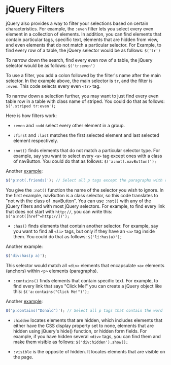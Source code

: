 # jQuery Filters

jQuery also provides a way to filter your selections based on certain characteristics. For example, the `:even` filter lets you select every even element in a collection of elements. In addition, you can find elements that contain particular tags, specific text, elements that are hidden from view, and even elements that do not match a particular selector. For Example, to find every row of a table, the jQuery selector would be as follows: `$('tr')`

To narrow down the search, find every even row of a table, the jQuery selector would be as follows: `$('tr:even')`

To use a filter, you add a colon followed by the filter's name after the main selector. In the example above, the main selector is `tr`, and the filter is `:even`. This code selects every even `<tr>` tag.

To narrow down a selection further, you may want to just find every even table row in a table with class name of striped. You could do that as follows: `$('.striped tr:even');`

Here is how filters work:

- `:even` and `:odd` select every other element in a group.

- `:first` and `:last` matches the first selected element and last selected element respectively.

- `:not()` finds elements that do not match a particular selector type. For example, say you want to select every `<a>` tag except ones with a class of navButton. You could do that as follows: `$('a:not(.navButton)');`

Another <a href="archives/examples/selectortestnot.htm" target = "_ blank">example</a>:


```js
$('p:not(.friends)'); // Select all p tags except the paragraphs with class called friends.
```

You give the `:not()` function the name of the selector you wish to ignore. In the first example, navButton is a class selector, so this code translates to "not with the class of .navButton". You can use `:not()` with any of the jQuery filters and with most jQuery selectors. For example, to find every link that does not start with `http://`, you can write this: `$('a:not([href^=http://])');`

- `:has()` finds elements that contain another selector. For example, say you want to find all `<li>` tags, but only if they have an `<a>` tag inside them. You could do that as follows: `$('li:has(a)');`

Another example:

```js
$('div:has(p a)');
```

This selector would match all `<div>` elements that encapsulate `<a>` elements (anchors) within `<p>` elements (paragraphs).

- `:contains()` finds elements that contain specific text. For example, to find every link that says "Click Me!" you can create a jQuery object like this: `$('a:contains("Click Me!")');`

Another <a href="archives/examples/selectortestcontains.htm" target = "_ blank">example</a>:

```js
$('p:contains("Donald")'); // Select all p tags that contain the word 'Donald'.
```

- `:hidden` locates elements that are hidden, which includes elements that either have the CSS display property set to none, elements that are hidden using jQuery's hide() function, or hidden form fields. For example, if you have hidden several `<div>` tags, you can find them and make them visible as follows: `$('div:hidden').show();`

- `:visible` is the opposite of hidden. It locates elements that are visible on the page.
